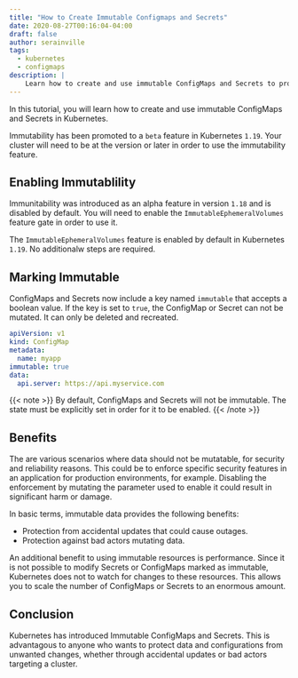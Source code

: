 ```yaml
---
title: "How to Create Immutable Configmaps and Secrets"
date: 2020-08-27T00:16:04-04:00
draft: false
author: serainville
tags:
  - kubernetes
  - configmaps
description: |
    Learn how to create and use immutable ConfigMaps and Secrets to protect application data from being modified.
---
```


In this tutorial, you will learn how to create and use immutable ConfigMaps and Secrets in Kubernetes. 

Immutability has been promoted to a `beta` feature in Kubernetes `1.19`. Your cluster will need to be at the version or later in order to use the immutability feature.

## Enabling Immutablility
Immunitability was introduced as an alpha feature in version `1.18` and is disabled by default. You will need to enable the `ImmutableEphemeralVolumes` feature gate in order to use it.

The `ImmutableEphemeralVolumes` feature is enabled by default in Kubernetes `1.19`. No additionalw steps are required.

## Marking Immutable
ConfigMaps and Secrets now include a key named `immutable` that accepts a boolean value. If the key is set to `true`, the ConfigMap or Secret can not be mutated. It can only be deleted and recreated. 

```yaml {hl_lines[5]}
apiVersion: v1
kind: ConfigMap
metadata:
  name: myapp
immutable: true
data:
  api.server: https://api.myservice.com
```

{{< note >}}
By default, ConfigMaps and Secrets will not be immutable. The state must be explicitly set in order for it to be enabled.
{{< /note >}}

## Benefits
The are various scenarios where data should not be mutatable, for security and reliability reasons. This could be to enforce specific security features in an application for production environments, for example. Disabling the enforcement by mutating the parameter used to enable it could result in significant harm or damage.

In basic terms, immutable data provides the following benefits:
* Protection from accidental updates that could cause outages.
* Protection against bad actors mutating data.

An additional benefit to using immutable resources is performance. Since it is not possible to modify Secrets or ConfigMaps marked as immutable, Kubernetes does not to watch for changes to these resources. This allows you to scale the number of ConfigMaps or Secrets to an enormous amount.

## Conclusion
Kubernetes has introduced Immutable ConfigMaps and Secrets. This is advantagous to anyone who wants to protect data and configurations from unwanted changes, whether through accidental updates or bad actors targeting a cluster. 
